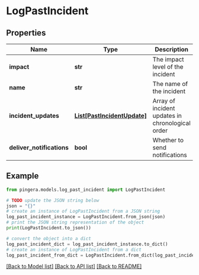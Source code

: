 # LogPastIncident


## Properties

Name | Type | Description | Notes
------------ | ------------- | ------------- | -------------
**impact** | **str** | The impact level of the incident | 
**name** | **str** | The name of the incident | 
**incident_updates** | [**List[PastIncidentUpdate]**](PastIncidentUpdate.md) | Array of incident updates in chronological order | 
**deliver_notifications** | **bool** | Whether to send notifications | [optional] [default to False]

## Example

```python
from pingera.models.log_past_incident import LogPastIncident

# TODO update the JSON string below
json = "{}"
# create an instance of LogPastIncident from a JSON string
log_past_incident_instance = LogPastIncident.from_json(json)
# print the JSON string representation of the object
print(LogPastIncident.to_json())

# convert the object into a dict
log_past_incident_dict = log_past_incident_instance.to_dict()
# create an instance of LogPastIncident from a dict
log_past_incident_from_dict = LogPastIncident.from_dict(log_past_incident_dict)
```
[[Back to Model list]](../README.md#documentation-for-models) [[Back to API list]](../README.md#documentation-for-api-endpoints) [[Back to README]](../README.md)


